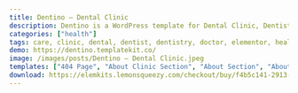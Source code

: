 ```yaml
---
title: Dentino – Dental Clinic
description: Dentino is a WordPress template for Dental Clinic, Dentist and Dental Care. Created for all sorts of dental clinics and other doctors, dental care, personal dental practice, cosmetic dentistry services, medical clinics with other dentist services, etc. Dentino medical Elementor template has a beautiful and unique design that will be best suited for your online web presence. Featuring a clean, unique, elegant design and typography.
categories: ["health"]
tags: care, clinic, dental, dentist, dentistry, doctor, elementor, healthcare, medical, medicine, template, tooth, treatment, wp
demo: https://dentino.templatekit.co/
image: /images/posts/Dentino – Dental Clinic.jpeg
templates: ["404 Page", "About Clinic Section", "About Section", "About", "Appointment Banner Section", "Appointment Form Section", "Appointment Popup", "Appointment", "Blog", "Breadcrumbs Section", "Clinic Benefits Section", "Clinic Contacts Section", "Clinic Dentist Section", "Clinic Photo Gallery Section", "Clinic Services Section", "Contacts", "Counter Section", "Doctors", "Enroll Procedure Section", "Faqs Section", "Faqs", "Footer", "Global", "Header", "Hero Left Section", "Hero Right Section", "Home Page", "Patient Testimonials Section", "Photo Gallery Section", "Photo Gallery", "Pricing List Section", "Pricing Plans Section", "Pricing Plans", "Recent Posts Section", "Services", "Single Post", "Single Service", "Timetable Banner Section"]
download: https://elemkits.lemonsqueezy.com/checkout/buy/f4b5c141-2913-4581-959f-d8670fc03be7
---
```

